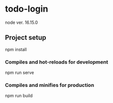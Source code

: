 # todo-login
node ver. 16.15.0

## Project setup
npm install

### Compiles and hot-reloads for development
npm run serve

### Compiles and minifies for production
npm run build

